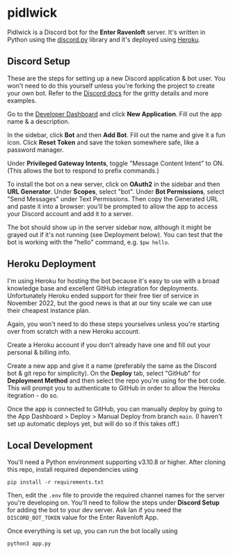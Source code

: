 # pidlwick

Pidlwick is a Discord bot for the **Enter Ravenloft** server. It's written in Python using the [discord.py](https://discordpy.readthedocs.io/en/latest/index.html) library and it's deployed using [Heroku](https://www.heroku.com/home).

## Discord Setup

These are the steps for setting up a new Discord application & bot user. You won't need to do this yourself unless
you're forking the project to create your own bot. Refer to the [Discord docs](https://discord.com/developers/docs/getting-started) for the gritty details and more examples.

Go to the [Developer Dashboard](https://discord.com/developers/applications) and click **New Application**.
Fill out the app name & a description.

In the sidebar, click **Bot** and then **Add Bot**. Fill out the name and give it a fun icon.
Click **Reset Token** and save the token somewhere safe, like a password manager.

Under **Privileged Gateway Intents**, toggle "Message Content Intent" to ON. (This allows the bot to respond to prefix commands.)

To install the bot on a new server, click on **OAuth2** in the sidebar and then **URL Generator**. Under **Scopes**, select "bot". Under **Bot Permissions**, select "Send Messages" under Text Permissions. Then copy the Generated URL and paste it into a browser: you'll be prompted to allow the app to access your Discord account and add it to a server.

The bot should show up in the server sidebar now, although it might be grayed out if it's not running (see Deployment below). You can test that the bot is working with the "hello" command, e.g. `$pw hello`.

## Heroku Deployment

I'm using Heroku for hosting the bot because it's easy to use with a broad knowledge base and excellent GitHub integration for deployments. Unfortunately Heroku ended support for their free tier of service in November 2022, but the good news is that at our tiny scale we can use their cheapest instance plan.

Again, you won't need to do these steps yourselves unless you're starting over from scratch with a new Heroku account.

Create a Heroku account if you don't already have one and fill out your personal & billing info.

Create a new app and give it a name (preferably the same as the Discord bot & git repo for simplicity). On the **Deploy** tab, select "GitHub" for **Deployment Method** and then select the repo you're using for the bot code. This will prompt you to authenticate to GitHub in order to allow the Heroku itegration - do so.

Once the app is connected to GitHub, you can manually deploy by going to the App Dashboard > Deploy > Manual Deploy from branch `main`. (I haven't set up automatic deploys yet, but will do so if this takes off.)

## Local Development

You'll need a Python environment supporting v3.10.8 or higher. After cloning this repo, install required dependencies using
```
pip install -r requirements.txt
```

Then, edit the `.env` file to provide the required channel names for the server you're developing on. You'll need to follow the steps under **Discord Setup** for adding the bot to your dev server. Ask Ian if you need the `DISCORD_BOT_TOKEN` value for the Enter Ravenloft App.

Once everything is set up, you can run the bot locally using
```
python3 app.py
```
